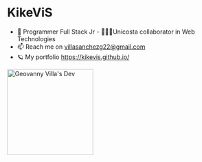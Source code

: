 # KikeViS

- 🔬 Programmer Full Stack Jr - 🦸🏻‍♂️Unicosta collaborator in Web Technologies
- 📫 Reach me on villasanchezg22@gmail.com
- 🪐 My portfolio https://kikevis.github.io/

<a href="https://kikevis.github.io/"><img src="" width="200" alt="Geovanny Villa's Dev"/></a>
